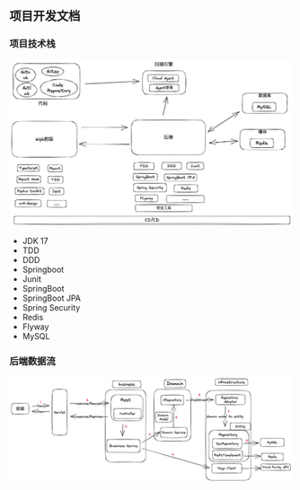 ## 项目开发文档

### 项目技术栈

![项目技术栈架构图](./assets/back-end-technology-stack.png)

* JDK 17
* TDD
* DDD
* Springboot
* Junit
* SpringBoot
* SpringBoot JPA
* Spring Security
* Redis
* Flyway
* MySQL

### 后端数据流

![后端数据流](./assets/back-enddata-flow.png)
